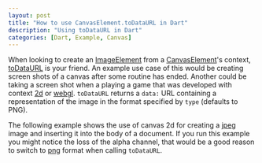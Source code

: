 ```yaml
---
layout: post
title: "How to use CanvasElement.toDataURL in Dart"
description: "Using toDataURL in Dart"
categories: [Dart, Example, Canvas]
---
```


When looking to create an [ImageElement](http://api.dartlang.org/docs/bleeding_edge/dart_html/ImageElement.html) from a [CanvasElement](http://api.dartlang.org/docs/bleeding_edge/dart_html/CanvasElement.html)'s context, [toDataURL](https://developer.mozilla.org/en-US/docs/DOM/HTMLCanvasElement) is your friend. An example use case of this would be creating screen shots of a canvas after some routine has ended. Another could be taking a screen shot when a playing a game that was developed with context [2d](http://www.w3.org/TR/2010/WD-2dcontext-20100304/) or [webgl](http://www.khronos.org/webgl/). ```toDataURL``` returns a ```data:``` URL containing a representation of the image in the format specified by ```type``` (defaults to PNG).

The following example shows the use of canvas 2d for creating a [jpeg](http://en.wikipedia.org/wiki/JPEG) image and inserting it into the body of a document. If you run this example you might notice the loss of the alpha channel, that would be a good reason to switch to [png]() format when calling ```toDataURL```. 

<script src="https://gist.github.com/4148505.js"><!-- gist --></script>
